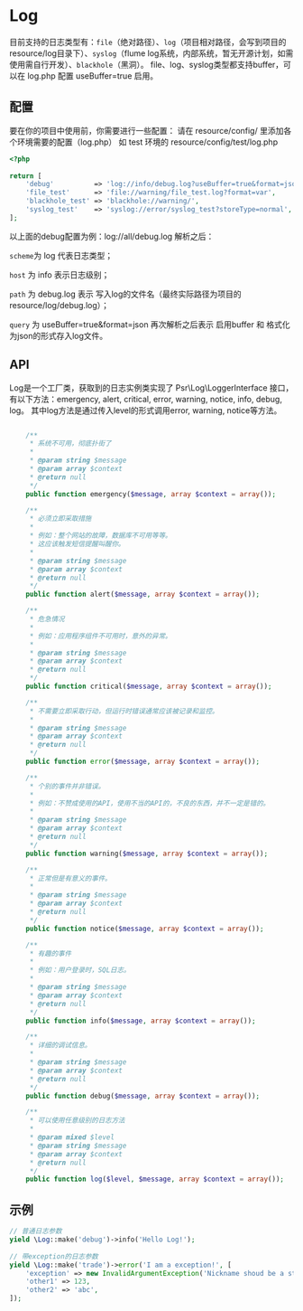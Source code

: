 # Log

目前支持的日志类型有：`file`（绝对路径）、`log`（项目相对路径，会写到项目的resource/log目录下）、`syslog`（flume log系统，内部系统，暂无开源计划，如需使用需自行开发）、`blackhole`（黑洞）。
file、log、syslog类型都支持buffer，可以在 log.php 配置 useBuffer=true 启用。

## 配置
要在你的项目中使用前，你需要进行一些配置：
请在 resource/config/ 里添加各个环境需要的配置（log.php）
如 test 环境的 resource/config/test/log.php 

```PHP
<?php
 
return [
    'debug'          => 'log://info/debug.log?useBuffer=true&format=json',
    'file_test'      => 'file://warning/file_test.log?format=var',
    'blackhole_test' => 'blackhole://warning/',
    'syslog_test'    => 'syslog://error/syslog_test?storeType=normal',
];
```
以上面的debug配置为例：log://all/debug.log 解析之后：

`scheme`为 log 代表日志类型；

`host` 为 info 表示日志级别；

`path` 为 debug.log 表示 写入log的文件名（最终实际路径为项目的resource/log/debug.log）；

`query` 为 useBuffer=true&format=json 再次解析之后表示 启用buffer 和 格式化为json的形式存入log文件。


## API
Log是一个工厂类，获取到的日志实例类实现了 Psr\Log\LoggerInterface 接口，有以下方法：emergency, alert, critical, error, warning, notice, info, debug, log。
其中log方法是通过传入level的形式调用error, warning, notice等方法。
```PHP

    /**
     * 系统不可用，彻底扑街了
     *
     * @param string $message
     * @param array $context
     * @return null
     */
    public function emergency($message, array $context = array());

    /**
     * 必须立即采取措施
     *
     * 例如：整个网站的故障，数据库不可用等等。
     * 这应该触发短信提醒叫醒你。
     *
     * @param string $message
     * @param array $context
     * @return null
     */
    public function alert($message, array $context = array());

    /**
     * 危急情况
     *
     * 例如：应用程序组件不可用时，意外的异常。
     *
     * @param string $message
     * @param array $context
     * @return null
     */
    public function critical($message, array $context = array());

    /**
     * 不需要立即采取行动，但运行时错误通常应该被记录和监控。
     *
     * @param string $message
     * @param array $context
     * @return null
     */
    public function error($message, array $context = array());

    /**
     * 个别的事件并非错误。
     *
     * 例如：不赞成使用的API，使用不当的API的，不良的东西，并不一定是错的。
     *
     * @param string $message
     * @param array $context
     * @return null
     */
    public function warning($message, array $context = array());

    /**
     * 正常但是有意义的事件。
     *
     * @param string $message
     * @param array $context
     * @return null
     */
    public function notice($message, array $context = array());

    /**
     * 有趣的事件
     *
     * 例如：用户登录时，SQL日志。
     *
     * @param string $message
     * @param array $context
     * @return null
     */
    public function info($message, array $context = array());

    /**
     * 详细的调试信息。
     *
     * @param string $message
     * @param array $context
     * @return null
     */
    public function debug($message, array $context = array());

    /**
     * 可以使用任意级别的日志方法
     *
     * @param mixed $level
     * @param string $message
     * @param array $context
     * @return null
     */
    public function log($level, $message, array $context = array());

```

## 示例

```PHP
// 普通日志参数
yield \Log::make('debug')->info('Hello Log!');
 
// 带exception的日志参数
yield \Log::make('trade')->error('I am a exception!', [
    'exception' => new InvalidArgumentException('Nickname shoud be a string !'),
    'other1' => 123,
    'other2' => 'abc',
]);
```


